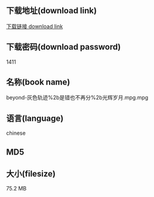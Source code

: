 ## 下载地址(download link)
[下载链接 download link](https://tutu365.netlify.app/?s=beyond-%E7%81%B0%E8%89%B2%E8%BD%A8%E8%BF%B9%252b%E6%98%AF%E9%94%99%E4%B9%9F%E4%B8%8D%E5%86%8D%E5%88%86%252b%E5%85%89%E8%BE%89%E5%B2%81%E6%9C%88.mpg)

## 下载密码(download password)
1411

## 名称(book name)
beyond-灰色轨迹%2b是错也不再分%2b光辉岁月.mpg.mpg

## 语言(language)
chinese

## MD5


## 大小(filesize)
75.2 MB
